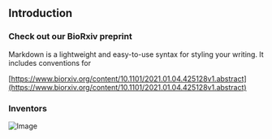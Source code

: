 ## 

## Introduction

### Check out our BioRxiv preprint

Markdown is a lightweight and easy-to-use syntax for styling your writing. It includes conventions for

[https://www.biorxiv.org/content/10.1101/2021.01.04.425128v1.abstract](https://www.biorxiv.org/content/10.1101/2021.01.04.425128v1.abstract)



### Inventors
![Image](https://avatars.githubusercontent.com/u/2972709?s=150&v=4)


